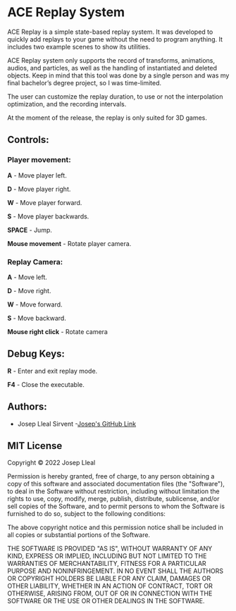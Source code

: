 # ACE Replay System 

ACE Replay is a simple state-based replay system. It was developed to quickly add replays to your game without the need to program anything. It includes two example scenes to show its utilities.

ACE Replay system only supports the record of transforms,  animations, audios, and particles, as well as the handling of instantiated and deleted objects. Keep in mind that this tool was done by a single person and was my final bachelor’s degree project, so I was time-limited.

The user can customize the replay duration, to use or not the interpolation optimization, and the recording intervals.

At the moment of the release, the replay is only suited for 3D games.

## Controls:

### Player movement:

**A** - Move player left.

**D** - Move player right.

**W** - Move player forward.

**S** - Move player backwards.

**SPACE** - Jump.

**Mouse movement** - Rotate player camera.

### Replay Camera:

**A** - Move left.

**D** - Move right.

**W** - Move forward.

**S** - Move backward.

**Mouse right click** - Rotate camera

## Debug Keys:
**R** - Enter and exit replay mode.

**F4** - Close the executable.


## Authors:
- Josep Lleal Sirvent
	-[Josep's GitHub Link](https://github.com/JosepLleal)

## MIT License

Copyright © 2022 Josep Lleal

Permission is hereby granted, free of charge, to any person obtaining a copy
of this software and associated documentation files (the "Software"), to deal
in the Software without restriction, including without limitation the rights
to use, copy, modify, merge, publish, distribute, sublicense, and/or sell
copies of the Software, and to permit persons to whom the Software is
furnished to do so, subject to the following conditions:

The above copyright notice and this permission notice shall be included in all
copies or substantial portions of the Software.

THE SOFTWARE IS PROVIDED "AS IS", WITHOUT WARRANTY OF ANY KIND, EXPRESS OR
IMPLIED, INCLUDING BUT NOT LIMITED TO THE WARRANTIES OF MERCHANTABILITY,
FITNESS FOR A PARTICULAR PURPOSE AND NONINFRINGEMENT. IN NO EVENT SHALL THE
AUTHORS OR COPYRIGHT HOLDERS BE LIABLE FOR ANY CLAIM, DAMAGES OR OTHER
LIABILITY, WHETHER IN AN ACTION OF CONTRACT, TORT OR OTHERWISE, ARISING FROM,
OUT OF OR IN CONNECTION WITH THE SOFTWARE OR THE USE OR OTHER DEALINGS IN THE
SOFTWARE.
